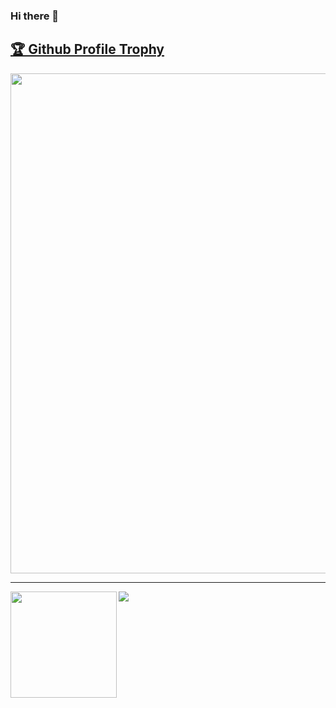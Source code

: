 ### Hi there 👋

<!--
**wanghm/wanghm** is a ✨ _special_ ✨ repository because its `README.md` (this file) appears on your GitHub profile.

Here are some ideas to get you started:

- 🔭 I’m currently working on ...
- 🌱 I’m currently learning ...
- 👯 I’m looking to collaborate on ...
- 🤔 I’m looking for help with ...
- 💬 Ask me about ...
- 📫 How to reach me: ...
- 😄 Pronouns: ...
- ⚡ Fun fact: ...
-->


<a href="https://github.com/wanghm/github-profile-trophy"><h2>🏆 Github Profile Trophy</h2></a>
<a href="https://github.com/wanghm/github-profile-trophy">
  <img width=800 src="https://github-profile-trophy.vercel.app/?username=wanghm&column=8&theme=gruvbox&no-frame=true"/>
</a>


---

<div>
  <img height="170" align="left" src="https://github-readme-stats.vercel.app/api?username=wanghm&count_private=true&include_all_commits=true" />
  <img src="https://github-readme-stats.vercel.app/api/top-langs/?username=wanghm&layout=compact" />
</div>
